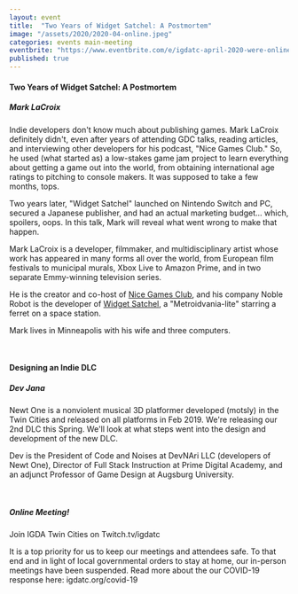 ```yaml
---
layout: event
title:  "Two Years of Widget Satchel: A Postmortem"
image: "/assets/2020/2020-04-online.jpeg"
categories: events main-meeting
eventbrite: "https://www.eventbrite.com/e/igdatc-april-2020-were-online-tonight-tickets-102274435590#"
published: true
---
```


#### Two Years of Widget Satchel: A Postmortem
##### Mark LaCroix

Indie developers don't know much about publishing games. Mark LaCroix definitely didn't, even after years of attending GDC talks, reading articles, and interviewing other developers for his podcast, "Nice Games Club." So, he used (what started as) a low-stakes game jam project to learn everything about getting a game out into the world, from obtaining international age ratings to pitching to console makers. It was supposed to take a few months, tops.

Two years later, "Widget Satchel" launched on Nintendo Switch and PC, secured a Japanese publisher, and had an actual marketing budget... which, spoilers, oops. In this talk, Mark will reveal what went wrong to make that happen.

Mark LaCroix is a developer, filmmaker, and multidisciplinary artist whose work has appeared in many forms all over the world, from European film festivals to municipal murals, Xbox Live to Amazon Prime, and in two separate Emmy-winning television series.

He is the creator and co-host of [Nice Games Club](https://nicegames.club), and his company Noble Robot is the developer of [Widget Satchel](https://noblerobot.com/widget-satchel), a "Metroidvania-lite" starring a ferret on a space station.

Mark lives in Minneapolis with his wife and three computers.

<br />

#### Designing an Indie DLC
##### Dev Jana

Newt One is a nonviolent musical 3D platformer developed (motsly) in the Twin Cities and released on all platforms in Feb 2019. We're releasing our 2nd DLC this Spring. We'll look at what steps went into the design and development of the new DLC.

Dev is the President of Code and Noises at DevNAri LLC (developers of Newt One), Director of Full Stack Instruction at Prime Digital Academy, and an adjunct Professor of Game Design at Augsburg University.

<br />

##### Online Meeting!
Join IGDA Twin Cities on Twitch.tv/igdatc

It is a top priority for us to keep our meetings and attendees safe. To that end and in light of local governmental orders to stay at home, our in-person meetings have been suspended. Read more about the our COVID-19 response here: igdatc.org/covid-19



